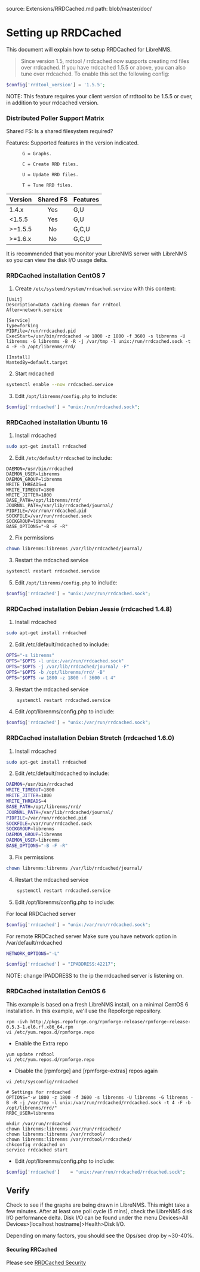 source: Extensions/RRDCached.md
path: blob/master/doc/
# Setting up RRDCached

This document will explain how to setup RRDCached for LibreNMS.

> Since version 1.5, rrdtool / rrdcached now supports creating rrd files over rrdcached. 
If you have rrdcached 1.5.5 or above, you can also tune over rrdcached.
To enable this set the following config:

```php
$config['rrdtool_version'] = '1.5.5';
```

NOTE: This feature requires your client version of rrdtool to be 1.5.5 or over, in addition to your rrdcached version.

### Distributed Poller Support Matrix

Shared FS: Is a shared filesystem required?

Features: Supported features in the version indicated.

          G = Graphs.

          C = Create RRD files.

          U = Update RRD files.

          T = Tune RRD files.

| Version | Shared FS | Features |
| ------- | :-------: | -------- |
| 1.4.x   | Yes       | G,U      |
| <1.5.5  | Yes       | G,U      |
| >=1.5.5 | No        | G,C,U    |
| >=1.6.x | No        | G,C,U    |

It is recommended that you monitor your LibreNMS server with LibreNMS so you can view the disk I/O usage delta.

### RRDCached installation CentOS 7
1. Create `/etc/systemd/system/rrdcached.service` with this content:
```
[Unit]
Description=Data caching daemon for rrdtool
After=network.service

[Service]
Type=forking
PIDFile=/run/rrdcached.pid
ExecStart=/usr/bin/rrdcached -w 1800 -z 1800 -f 3600 -s librenms -U librenms -G librenms -B -R -j /var/tmp -l unix:/run/rrdcached.sock -t 4 -F -b /opt/librenms/rrd/

[Install]
WantedBy=default.target
```

2. Start rrdcached
```bash
systemctl enable --now rrdcached.service
```

3. Edit `/opt/librenms/config.php` to include:
```php
$config['rrdcached'] = "unix:/run/rrdcached.sock";
```

### RRDCached installation Ubuntu 16
1. Install rrdcached
```bash
sudo apt-get install rrdcached
```

2. Edit `/etc/default/rrdcached` to include:
```
DAEMON=/usr/bin/rrdcached
DAEMON_USER=librenms
DAEMON_GROUP=librenms
WRITE_THREADS=4
WRITE_TIMEOUT=1800
WRITE_JITTER=1800
BASE_PATH=/opt/librenms/rrd/
JOURNAL_PATH=/var/lib/rrdcached/journal/
PIDFILE=/var/run/rrdcached.pid
SOCKFILE=/var/run/rrdcached.sock
SOCKGROUP=librenms
BASE_OPTIONS="-B -F -R"
```

2. Fix permissions
```bash
chown librenms:librenms /var/lib/rrdcached/journal/
```

3. Restart the rrdcached service
```bash
systemctl restart rrdcached.service
```

5. Edit `/opt/librenms/config.php` to include:
```php
$config['rrdcached'] = "unix:/var/run/rrdcached.sock";
```

### RRDCached installation Debian Jessie (rrdcached 1.4.8)

1. Install rrdcached
```bash
sudo apt-get install rrdcached
```

2. Edit /etc/default/rrdcached to include:
```bash
OPTS="-s librenms"
OPTS="$OPTS -l unix:/var/run/rrdcached.sock"
OPTS="$OPTS -j /var/lib/rrdcached/journal/ -F"
OPTS="$OPTS -b /opt/librenms/rrd/ -B"
OPTS="$OPTS -w 1800 -z 1800 -f 3600 -t 4"
```

3. Restart the rrdcached service
```bash
    systemctl restart rrdcached.service
```

4. Edit /opt/librenms/config.php to include:
```php
$config['rrdcached'] = "unix:/var/run/rrdcached.sock";
```
### RRDCached installation Debian Stretch (rrdcached 1.6.0)

1. Install rrdcached
```bash
sudo apt-get install rrdcached
```

2. Edit /etc/default/rrdcached to include:
```bash
DAEMON=/usr/bin/rrdcached
WRITE_TIMEOUT=1800
WRITE_JITTER=1800
WRITE_THREADS=4
BASE_PATH=/opt/librenms/rrd/
JOURNAL_PATH=/var/lib/rrdcached/journal/
PIDFILE=/var/run/rrdcached.pid
SOCKFILE=/var/run/rrdcached.sock
SOCKGROUP=librenms
DAEMON_GROUP=librenms
DAEMON_USER=librenms
BASE_OPTIONS="-B -F -R"
```

3. Fix permissions
```bash
chown librenms:librenms /var/lib/rrdcached/journal/
```

4. Restart the rrdcached service
```bash
    systemctl restart rrdcached.service
```

5. Edit /opt/librenms/config.php to include:

For local RRDCached server
```php
$config['rrdcached'] = "unix:/var/run/rrdcached.sock";
```
For remote RRDCached server 
Make sure you have network option in /var/default/rrdcached
```bash
NETWORK_OPTIONS="-L" 
```
```php
$config['rrdcached'] = "IPADDRESS:42217";
```
NOTE: change IPADDRESS to the ip the rrdcached server is listening on. 

### RRDCached installation CentOS 6
This example is based on a fresh LibreNMS install, on a minimal CentOS 6 installation.
In this example, we'll use the Repoforge repository.

```ssh
rpm -ivh http://pkgs.repoforge.org/rpmforge-release/rpmforge-release-0.5.3-1.el6.rf.x86_64.rpm
vi /etc/yum.repos.d/rpmforge.repo
```
- Enable the Extra repo

```ssh
yum update rrdtool
vi /etc/yum.repos.d/rpmforge.repo
```
- Disable the [rpmforge] and [rpmforge-extras] repos again

```ssh
vi /etc/sysconfig/rrdcached

# Settings for rrdcached
OPTIONS="-w 1800 -z 1800 -f 3600 -s librenms -U librenms -G librenms -B -R -j /var/tmp -l unix:/var/run/rrdcached/rrdcached.sock -t 4 -F -b /opt/librenms/rrd/"
RRDC_USER=librenms

mkdir /var/run/rrdcached
chown librenms:librenms /var/run/rrdcached/
chown librenms:librenms /var/rrdtool/
chown librenms:librenms /var/rrdtool/rrdcached/
chkconfig rrdcached on
service rrdcached start
```

- Edit /opt/librenms/config.php to include:
```php
$config['rrdcached']    = "unix:/var/run/rrdcached/rrdcached.sock";
```

## Verify

Check to see if the graphs are being drawn in LibreNMS. This might take a few minutes.
After at least one poll cycle (5 mins), check the LibreNMS disk I/O performance delta.
Disk I/O can be found under the menu Devices>All Devices>[localhost hostname]>Health>Disk I/O.

Depending on many factors, you should see the Ops/sec drop by ~30-40%.

#### Securing RRCached
Please see [RRDCached Security](RRDCached-Security.md)

[1]: http://librenms.readthedocs.org/Installation/Installation-CentOS-7-Apache/
"Add localhost to LibreNMS"
